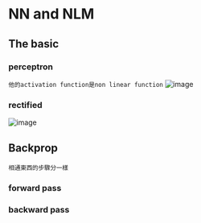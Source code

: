 # NN and NLM

## The basic
### perceptron
`他的activation function是non linear function`
![image](https://github.com/ShowXD/Learning-note/assets/29877260/b1024c98-cffb-4f80-82f6-d5cef18c5402)

### rectified
![image](https://github.com/ShowXD/Learning-note/assets/29877260/1eb411b1-0c68-4008-b94d-ef05c227c8e9)

## Backprop
`相通東西的步驟分一樣`

### forward pass
### backward pass
